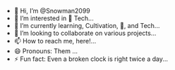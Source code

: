 - 👋 Hi, I’m @Snowman2099
- 👀 I’m interested in 🐬 Tech...
- 🌱 I’m currently learning, Cultivation, 🎸, and Tech...
- 💞️ I’m looking to collaborate on various projects...
- 📫 How to reach me, here!...
- 😄 Pronouns: Them ...
- ⚡ Fun fact: Even a broken clock is right twice a day...

<!---
Snowman2099/Snowman2099 is a ✨ special ✨ repository because its `README.md` (this file) appears on your GitHub profile.
You can click the Preview link to take a look at your changes.
--->
